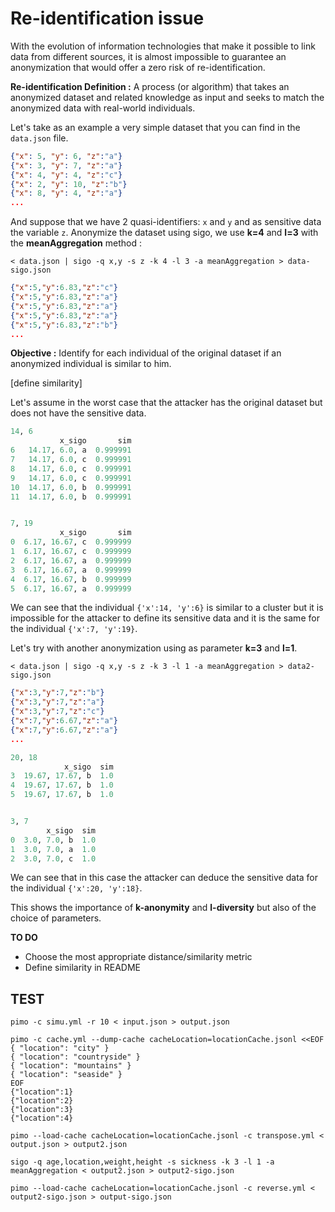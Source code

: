 # Re-identification issue

With the evolution of information technologies that make it possible to link data from different sources, it is almost impossible to guarantee an anonymization that would offer a zero risk of re-identification.

**Re-identification Definition :** A process (or algorithm) that takes an anonymized dataset and related knowledge as input and seeks to match the anonymized data with real-world individuals.

Let's take as an example a very simple dataset that you can find in the `data.json` file.

```json
{"x": 5, "y": 6, "z":"a"}
{"x": 3, "y": 7, "z":"a"}
{"x": 4, "y": 4, "z":"c"}
{"x": 2, "y": 10, "z":"b"}
{"x": 8, "y": 4, "z":"a"}
...
```

And suppose that we have 2 quasi-identifiers: `x` and `y` and as sensitive data the variable `z`. Anonymize the dataset using sigo, we use **k=4** and **l=3** with the **meanAggregation** method :

```console
< data.json | sigo -q x,y -s z -k 4 -l 3 -a meanAggregation > data-sigo.json
```

```json
{"x":5,"y":6.83,"z":"c"}
{"x":5,"y":6.83,"z":"a"}
{"x":5,"y":6.83,"z":"a"}
{"x":5,"y":6.83,"z":"a"}
{"x":5,"y":6.83,"z":"b"}
...
```

**Objective :** Identify for each individual of the original dataset if an anonymized individual is similar to him.

[define similarity]

Let's assume in the worst case that the attacker has the original dataset but does not have the sensitive data.

```python
14, 6
           x_sigo       sim
6   14.17, 6.0, a  0.999991
7   14.17, 6.0, c  0.999991
8   14.17, 6.0, c  0.999991
9   14.17, 6.0, c  0.999991
10  14.17, 6.0, b  0.999991
11  14.17, 6.0, b  0.999991


7, 19
           x_sigo       sim
0  6.17, 16.67, c  0.999999
1  6.17, 16.67, c  0.999999
2  6.17, 16.67, a  0.999999
3  6.17, 16.67, a  0.999999
4  6.17, 16.67, b  0.999999
5  6.17, 16.67, a  0.999999
```

We can see that the individual `{'x':14, 'y':6}` is similar to a cluster but it is impossible for the attacker to define its sensitive data and it is the same for the individual `{'x':7, 'y':19}`.

Let's try with another anonymization using as parameter **k=3** and **l=1**.

```console
< data.json | sigo -q x,y -s z -k 3 -l 1 -a meanAggregation > data2-sigo.json
```

```json
{"x":3,"y":7,"z":"b"}
{"x":3,"y":7,"z":"a"}
{"x":3,"y":7,"z":"c"}
{"x":7,"y":6.67,"z":"a"}
{"x":7,"y":6.67,"z":"a"}
...
```

```python
20, 18
            x_sigo  sim
3  19.67, 17.67, b  1.0
4  19.67, 17.67, b  1.0
5  19.67, 17.67, b  1.0


3, 7
        x_sigo  sim
0  3.0, 7.0, b  1.0
1  3.0, 7.0, a  1.0
2  3.0, 7.0, c  1.0
```

We can see that in this case the attacker can deduce the sensitive data for the individual `{'x':20, 'y':18}`.

This shows the importance of **k-anonymity** and **l-diversity** but also of the choice of parameters.

**TO DO**

- Choose the most appropriate distance/similarity metric
- Define similarity in README

## TEST

```console
pimo -c simu.yml -r 10 < input.json > output.json
```

```console
pimo -c cache.yml --dump-cache cacheLocation=locationCache.jsonl <<EOF
{ "location": "city" }
{ "location": "countryside" }
{ "location": "mountains" }
{ "location": "seaside" }
EOF
{"location":1}
{"location":2}
{"location":3}
{"location":4}
```

```console
pimo --load-cache cacheLocation=locationCache.jsonl -c transpose.yml < output.json > output2.json
```

```console
sigo -q age,location,weight,height -s sickness -k 3 -l 1 -a meanAggregation < output2.json > output2-sigo.json
```

```console
pimo --load-cache cacheLocation=locationCache.jsonl -c reverse.yml < output2-sigo.json > output-sigo.json
```
